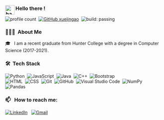 <!-- ### Hi there 👋 -->
### <img alt="handwavegif" src="https://user-images.githubusercontent.com/39513876/112366216-8cfe7400-8cfe-11eb-8116-7d3dbae20e97.gif" width='30' align="left"/> Hello there !
<!-- ![version :25.03.2021](https://img.shields.io/badge/version-25.03.2021-informational) &nbsp; -->
![profile count](https://komarev.com/ghpvc/?username=xuejingao&color=red)&nbsp;
[![GitHub xuejingao](https://img.shields.io/github/followers/xuejingao?label=follow&style=social)](https://github.com/xuejingao)&nbsp;
![build: passing](https://img.shields.io/badge/build-passing-success)
### 👨🏻‍💻 &nbsp;About Me

<!-- 💡 &nbsp; I'm a software developer.\ -->
🎓 &nbsp; I am a recent graduate from Hunter College with a degree in Computer Science (2017-2021).
<!-- 🌱 &nbsp; I'm on track for learning more about Artificial Intelligence, Homomorphic Encryption, and Computer Vision.\ -->
<!-- ✍️ &nbsp; In my free time, I play sports, workout and pursue writing as my hobbies. -->
<!-- 💬 &nbsp;Feel free to reach out to me for general consulting, or discussions on the aforementioned topics!\ -->
<!-- ✉️ &nbsp;You can email me at dhadwal1507@gmail.com. I'll try to respond as soon as possible!\ -->
<!-- 📄 &nbsp;You can check my [Resume]() for more details about work experience. -->


### 🛠 &nbsp;Tech Stack

![Python](https://img.shields.io/badge/-Python-05122A?style=flat&logo=python)&nbsp;
![JavaScript](https://img.shields.io/badge/-JavaScript-05122A?style=flat&logo=javascript)&nbsp;
![Java](https://img.shields.io/badge/-Java-05122A?style=flat&logo=Java&logoColor=FFA518)&nbsp;
![C++](https://img.shields.io/badge/-C++-05122A?style=flat&logo=C%2B%2B&logoColor=00599C)&nbsp;
![Bootstrap](https://img.shields.io/badge/-Bootstrap-05122A?style=flat&logo=bootstrap&logoColor=563D7C)\
![HTML](https://img.shields.io/badge/-HTML-05122A?style=flat&logo=HTML5)&nbsp;
![CSS](https://img.shields.io/badge/-CSS-05122A?style=flat&logo=CSS3&logoColor=1572B6)&nbsp;
![Git](https://img.shields.io/badge/-Git-05122A?style=flat&logo=git)&nbsp;
![GitHub](https://img.shields.io/badge/-GitHub-05122A?style=flat&logo=github)&nbsp;
![Visual Studio Code](https://img.shields.io/badge/-Visual%20Studio%20Code-05122A?style=flat&logo=visual-studio-code&logoColor=007ACC)&nbsp;
![NumPy](https://img.shields.io/badge/numpy%20-%23013243.svg?&style=flat&logo=numpy&logoColor=white)&nbsp;
![Pandas](https://img.shields.io/badge/pandas%20-%23150458.svg?&style=flat&logo=pandas&logoColor=white)&nbsp;

### 📫 &nbsp; How to reach me:


<a href="https://www.linkedin.com/in/xuejingao/"><img alt="LinkedIn" src="https://img.shields.io/badge/linkedin%20-%230077B5.svg?&style=flat&logo=linkedin&logoColor=white"/></a> &nbsp;
<a href="mailto:gxuejin13@gmail.com"><img alt="Gmail" src="https://img.shields.io/badge/Gmail-D14836?style=flat&logo=gmail&logoColor=white" /></a> &nbsp;
<!-- <a href="https://instagram.com/abhi_1507"><img src="https://img.shields.io/badge/-@abhi__1507_-E4405F?style=flat&logo=Instagram&logoColor=white"/></a> &nbsp; -->

<!-- ![C](https://img.shields.io/badge/-C-05122A?style=flat&logo=C&logoColor=A8B9CC)&nbsp; -->
<!-- ![Django](https://img.shields.io/badge/-Django-05122A?style=flat&logo=django&logoColor=092E20)&nbsp; -->
<!-- ![jUnit](https://img.shields.io/badge/jUnit%20-%23150458.svg?&style=flat&logo=Java&logoColor=white)&nbsp; -->
<!-- ![JMH](https://img.shields.io/badge/JMH%20-%23150458.svg?&style=flat&logo=Java&logoColor=white)&nbsp; -->




<!--
**xuejingao/xuejingao** is a ✨ _special_ ✨ repository because its `README.md` (this file) appears on your GitHub profile.

Here are some ideas to get you started:

- 🔭 I’m currently working on ...
- 🌱 I’m currently learning ...
- 👯 I’m looking to collaborate on ...
- 🤔 I’m looking for help with ...
- 💬 Ask me about ...
- 📫 How to reach me: ...
- 😄 Pronouns: ...
- ⚡ Fun fact: ...
-->
